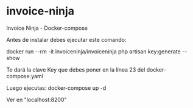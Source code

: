 # invoice-ninja
Invoice Ninja - Docker-compose

Antes de instalar debes ejecutar este comando:

docker run --rm -it invoiceninja/invoiceninja php artisan key:generate --show

Te dará la clave Key que debes poner en la línea 23 del docker-compose.yaml

Luego ejecutas: docker-compose up -d

Ver en "localhost:8200"
